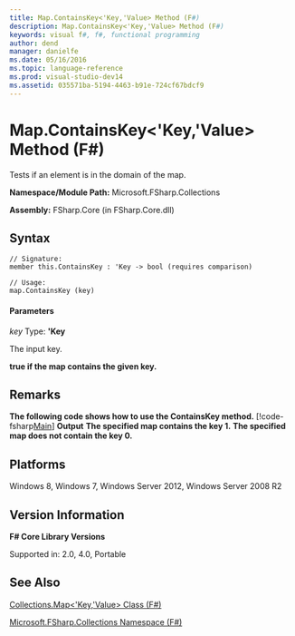```yaml
---
title: Map.ContainsKey<'Key,'Value> Method (F#)
description: Map.ContainsKey<'Key,'Value> Method (F#)
keywords: visual f#, f#, functional programming
author: dend
manager: danielfe
ms.date: 05/16/2016
ms.topic: language-reference
ms.prod: visual-studio-dev14
ms.assetid: 035571ba-5194-4463-b91e-724cf67bdcf9 
---
```


# Map.ContainsKey<'Key,'Value> Method (F#)

Tests if an element is in the domain of the map.

**Namespace/Module Path:** Microsoft.FSharp.Collections

**Assembly:** FSharp.Core (in FSharp.Core.dll)


## Syntax

```
// Signature:
member this.ContainsKey : 'Key -> bool (requires comparison)

// Usage:
map.ContainsKey (key)
```

#### Parameters
*key*
Type: **'Key**


The input key.



**true if the map contains the given key.**
## Remarks
**The following code shows how to use the ContainsKey method.**
[!code-fsharp[Main](snippets/fsmaps/snippet4.fs)]
**Output**
**The specified map contains the key 1.**
**The specified map does not contain the key 0.**
## Platforms
Windows 8, Windows 7, Windows Server 2012, Windows Server 2008 R2


## Version Information
**F# Core Library Versions**

Supported in: 2.0, 4.0, Portable




## See Also
[Collections.Map&#60;'Key,'Value&#62; Class &#40;F&#35;&#41;](Collections.Map%5B%27Key%2C%27Value%5D-Class-%5BFSharp%5D.md)

[Microsoft.FSharp.Collections Namespace &#40;F&#35;&#41;](Microsoft.FSharp.Collections-Namespace-%5BFSharp%5D.md)

